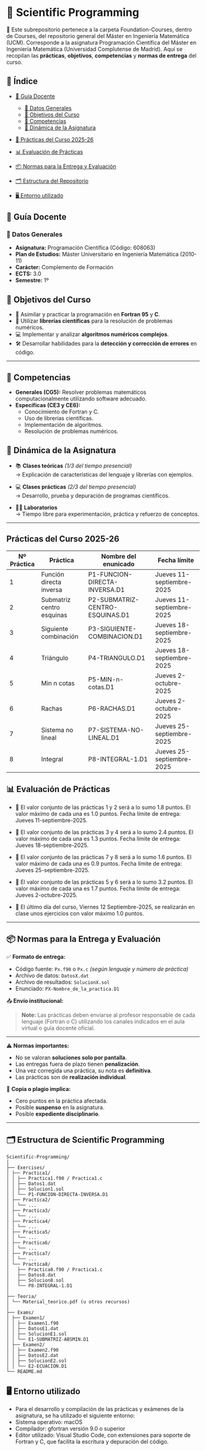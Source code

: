 
# 🚀  Scientific Programming 

📁 Este subrepositorio pertenece a la carpeta Foundation-Courses, dentro de Courses, del repositorio general del Máster en Ingeniería Matemática (UCM).
Corresponde a la asignatura Programación Científica del Máster en Ingeniería Matemática (Universidad Complutense de Madrid).
Aquí se recopilan las **prácticas**, **objetivos**, **competencias** y **normas de entrega** del curso.



## 📑 Índice

 - [📘 Guía Docente](#-guía-docente)  
   - [📌 Datos Generales](#-datos-generales)  
   - [🎯 Objetivos del Curso](#-objetivos-del-curso)  
   - [🧠 Competencias](#-competencias)  
   - [🔄 Dinámica de la Asignatura](#-dinámica-de-la-asignatura)  

- [🧪 Prácticas del Curso 2025-26](#prácticas-del-curso-2025-26)  
- [📊 Evaluación de Prácticas](#-evaluación-de-prácticas)  
- [📦 Normas para la Entrega y Evaluación](#-normas-para-la-entrega-y-evaluación)  
- [🗂️ Estructura del Repositorio](#-estructura-del-repositorio)  
- [🖥️ Entorno utilizado](#️-Entorno-utilizado)



## 📘 Guía Docente

### 📌 Datos Generales
- **Asignatura:** Programación Científica (Código: 608063)
- **Plan de Estudios:** Máster Universitario en Ingeniería Matemática (2010-11)
- **Carácter:** Complemento de Formación
- **ECTS:** 3.0
- **Semestre:** 1º

## 🎯 Objetivos del Curso

- 🧮 Asimilar y practicar la programación en **Fortran 95** y **C**.  
- 🔧 Utilizar **librerías científicas** para la resolución de problemas numéricos.  
- 💻 Implementar y analizar **algoritmos numéricos complejos**.  
- 🛠️ Desarrollar habilidades para la **detección y corrección de errores** en código.  

---

## 🧠 Competencias

- **Generales (CG5):** Resolver problemas matemáticos computacionalmente utilizando software adecuado.  
- **Específicas (CE3 y CE6):**  
  - Conocimiento de Fortran y C.  
  - Uso de librerías científicas.  
  - Implementación de algoritmos.  
  - Resolución de problemas numéricos.  

## 🔄  Dinámica de la Asignatura

- 📚 **Clases teóricas** *(1/3 del tiempo presencial)*  
  → Explicación de características del lenguaje y librerías con ejemplos.  

- 💻 **Clases prácticas** *(2/3 del tiempo presencial)*  
  → Desarrollo, prueba y depuración de programas científicos.  

- 🧑‍💻 **Laboratorios**  
  → Tiempo libre para experimentación, práctica y refuerzo de conceptos.  
---

## Prácticas del Curso 2025-26

| Nº Práctica | Práctica                       | Nombre del enunicado                                | Fecha límite              |
|-------------|------------------------------|----------------------------------------|---------------------------|
| 1           | Función directa inversa      | P1-FUNCION-DIRECTA-INVERSA.D1          | Jueves 11-septiembre-2025 |
| 2           | Submatriz centro esquinas    | P2-SUBMATRIZ-CENTRO-ESQUINAS.D1        | Jueves 11-septiembre-2025 |
| 3           | Siguiente combinación        | P3-SIGUIENTE-COMBINACION.D1            | Jueves 18-septiembre-2025 |
| 4           | Triángulo                    | P4-TRIANGULO.D1                         | Jueves 18-septiembre-2025 |
| 5           | Min n cotas                  | P5-MIN-n-cotas.D1                       | Jueves 2-octubre-2025     |
| 6           | Rachas                       | P6-RACHAS.D1                            | Jueves 2-octubre-2025     |
| 7           | Sistema no lineal            | P7-SISTEMA-NO-LINEAL.D1                | Jueves 25-septiembre-2025 |
| 8           | Integral                     | P8-INTEGRAL-1.D1                        | Jueves 25-septiembre-2025 |


## 📊 Evaluación de Prácticas
- 🔹 El valor conjunto de las prácticas 1 y 2 será a lo sumo 1.8 puntos. El valor máximo de cada
una es 1.0 puntos. Fecha límite de entrega: Jueves 11-septiembre-2025.

- 🔹 El valor conjunto de las prácticas 3 y 4 será a lo sumo 2.4 puntos. El valor máximo de cada
una es 1.3 puntos. Fecha límite de entrega: Jueves 18-septiembre-2025.

- 🔹 El valor conjunto de las prácticas 7 y 8 será a lo sumo 1.6 puntos. El valor máximo de cada
una es 0.9 puntos. Fecha límite de entrega: Jueves 25-septiembre-2025.

- 🔹 El valor conjunto de las prácticas 5 y 6 será a lo sumo 3.2 puntos. El valor máximo de cada
una es 1.7 puntos. Fecha límite de entrega: Jueves 2-octubre-2025.

- 🔹 El último día del curso, Viernes 12 Septiembre-2025, se realizarán en clase unos ejercicios
con valor máximo 1.0 puntos.

---

## 📦 Normas para la Entrega y Evaluación

✅ **Formato de entrega:**

- Código fuente: `Px.f90` o `Px.c` *(según lenguaje y número de práctica)*  
- Archivo de datos: `DatosX.dat`  
- Archivo de resultados: `SolucionX.sol`  
- Enunciado: `PX-Nombre_de_la_practica.D1`

📤 **Envío institucional:**

> **Note:** Las prácticas deben enviarse al profesor responsable de cada lenguaje (Fortran o C) utilizando los canales indicados en el aula virtual o guía docente oficial.

---

⚠️ **Normas importantes:**

- No se valoran **soluciones solo por pantalla**.
- Las entregas fuera de plazo tienen **penalización**.
- Una vez corregida una práctica, su nota es **definitiva**.
- Las prácticas son de **realización individual**.

🚫 **Copia o plagio implica:**

- Cero puntos en la práctica afectada.  
- Posible **suspenso** en la asignatura.  
- Posible **expediente disciplinario**.

---

## 🗂️ Estructura de Scientific Programming 

```plaintext
Scientific-Programming/
│
├── Exercises/
│ ├── Practica1/
│ │ ├── Practica1.f90 / Practica1.c
│ │ ├── Datos1.dat
│ │ ├── Solucion1.sol
│ │ └── P1-FUNCION-DIRECTA-INVERSA.D1
│ ├── Practica2/
│ │ └── ...
│ ├── Practica3/
│ │ └── ...
│ ├── Practica4/
│ │ └── ...
│ ├── Practica5/
│ │ └── ...
│ ├── Practica6/
│ │ └── ...
│ ├── Practica7/
│ │ └── ...
│ └── Practica8/
│   ├── Practica8.f90 / Practica1.c
│   ├── Datos8.dat
│   ├── Solucion8.sol
│   └── P8-INTEGRAL-1.D1
│
├── Teoria/
│ └── Material_teorico.pdf (u otros recursos)
│
├── Exams/
│ ├── Examen1/
│ │ ├── Examen1.f90 
│ │ ├── DatosE1.dat
│ │ ├── SolucionE1.sol
│ │ └── E1-SUBMATRIZ-ABSMIN.D1
│ ├── Examen2/
│ │ ├── Examen2.f90 
│ │ ├── DatosE2.dat
│ │ ├── SolucionE2.sol
│ │ └── E2-ECUACION.D1
└── README.md
```

## 🖥️ Entorno utilizado

- Para el desarrollo y compilación de las prácticas y exámenes de la asignatura, se ha utilizado el siguiente entorno:
- Sistema operativo: macOS
- Compilador: gfortran versión 9.0 o superior
- Editor utilizado: Visual Studio Code, con extensiones para soporte de Fortran y C, que facilita la escritura y depuración del código.
